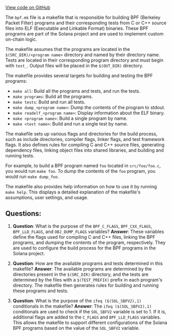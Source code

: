 [View code on GitHub](https://github.com/solana-labs/solana/blob/master/sdk/bpf/c/bpf.mk)

The `bpf.mk` file is a makefile that is responsible for building BPF (Berkeley Packet Filter) programs and their corresponding tests from C or C++ source files into ELF (Executable and Linkable Format) binaries. These BPF programs are part of the Solana project and are used to implement custom on-chain logic.

The makefile assumes that the programs are located in the `$(SRC_DIR)/<program name>` directory and named by their directory name. Tests are located in their corresponding program directory and must begin with `test_`. Output files will be placed in the `$(OUT_DIR)` directory.

The makefile provides several targets for building and testing the BPF programs:

- `make all`: Build all the programs and tests, and run the tests.
- `make programs`: Build all the programs.
- `make tests`: Build and run all tests.
- `make dump_<program name>`: Dump the contents of the program to stdout.
- `make readelf_<program name>`: Display information about the ELF binary.
- `make <program name>`: Build a single program by name.
- `make <test name>`: Build and run a single test by name.

The makefile sets up various flags and directories for the build process, such as include directories, compiler flags, linker flags, and test framework flags. It also defines rules for compiling C and C++ source files, generating dependency files, linking object files into shared libraries, and building and running tests.

For example, to build a BPF program named `foo` located in `src/foo/foo.c`, you would run `make foo`. To dump the contents of the `foo` program, you would run `make dump_foo`.

The makefile also provides help information on how to use it by running `make help`. This displays a detailed explanation of the makefile's assumptions, user settings, and usage.
## Questions: 
 1. **Question**: What is the purpose of the `BPF_C_FLAGS`, `BPF_CXX_FLAGS`, `BPF_LLD_FLAGS`, and `OBJ_DUMP_FLAGS` variables?
   **Answer**: These variables define the flags used for compiling C and C++ files, linking the BPF programs, and dumping the contents of the program, respectively. They are used to configure the build process for the BPF programs in the Solana project.

2. **Question**: How are the available programs and tests determined in this makefile?
   **Answer**: The available programs are determined by the directories present in the `$(SRC_DIR)` directory, and the tests are determined by the files with a `$(TEST_PREFIX)` prefix in each program's directory. The makefile then generates rules for building and running these programs and tests.

3. **Question**: What is the purpose of the `ifeq ($(SOL_SBFV2),1)` conditionals in the makefile?
   **Answer**: The `ifeq ($(SOL_SBFV2),1)` conditionals are used to check if the `SOL_SBFV2` variable is set to 1. If it is, additional flags are added to the `C_FLAGS` and `BPF_LLD_FLAGS` variables. This allows the makefile to support different configurations of the Solana BPF programs based on the value of the `SOL_SBFV2` variable.
